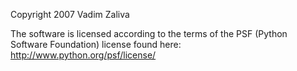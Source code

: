 Copyright 2007 Vadim Zaliva

The software is licensed according to the terms of the PSF (Python Software Foundation) license found here: http://www.python.org/psf/license/